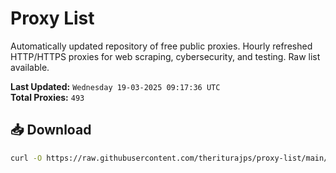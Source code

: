 # Proxy List

Automatically updated repository of free public proxies. Hourly refreshed HTTP/HTTPS proxies for web scraping, cybersecurity, and testing. Raw list available.

**Last Updated:** `Wednesday 19-03-2025 09:17:36 UTC`  
**Total Proxies:** `493`

## 📥 Download
```bash
curl -O https://raw.githubusercontent.com/theriturajps/proxy-list/main/proxies.txt
